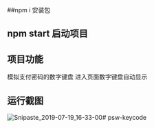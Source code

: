 ##npm i 安装包

## npm start 启动项目

## 项目功能

模拟支付密码的数字键盘  进入页面数字键盘自动显示

## 运行截图





![Snipaste_2019-07-19_16-33-00](C:\Users\Administrator\Desktop\password\src\assets\image\Snipaste_2019-07-19_16-33-00.png)# psw-keycode
